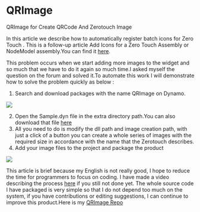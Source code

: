 # QRImage


 QRImage for Create QRCode And Zerotouch Image

In this article we describe how to automatically register batch icons for Zero Touch . This is a follow-up article Add Icons for a Zero Touch Assembly or NodeModel assembly.You can find it <a href="https://github.com/DynamoDS/Dynamo/wiki/Add-Icons-for-a-Zero-Touch-Assembly-or-NodeModel-assembly" target="_blank">here</a>.

This problem occurs when we start adding more images to the widget and so much that we have to do it again so much time.I asked myself the question on the forum and solved it.To automate this work I will demonstrate how to solve the problem quickly as below : 
1. Search and download packages with the name QRImage on Dynamo.

![](https://chuongmep.com/static/QrImage001-9f76bbb927b024976bbde7beea943055-e8874.png)

2. Open the Sample.dyn file in the extra directory path.You can also download that file <a href="https://www.mediafire.com/file/ha1m0uq65usgmzz/Sample.dyn/file" target="_blank">here</a> 
3. All you need to do is modify the dll path and image creation path, with just a click of a button you can create a whole series of images with the required size in accordance with the name that the Zerotouch describes.
4. Add your image files to the project and package the product

![](https://chuongmep.com/static/QrImage002-4c1b4b72f813272765e0933a6346717d-48538.png)

This article is brief because my English is not really good, I hope to reduce the time for programmers to focus on coding. I have made a video describing the process <a href="https://www.youtube.com/watch?v=WWhFBe1GNhA" target="_blank">here</a>   if you still not done yet.
The whole source code I have packaged is very simple so that I do not depend too much on the system, if you have contributions or editing suggestions, I can continue to improve this product.Here is my <a href="https://github.com/chuong9x/QRImage" target="_blank">QRImage Repo</a>  


